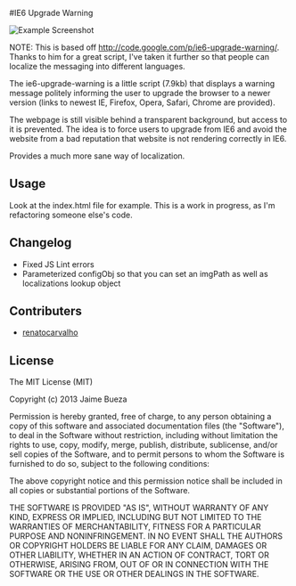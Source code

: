 #IE6 Upgrade Warning

![Example Screenshot](http://img683.imageshack.us/img683/3734/exampleuk.png)

NOTE: This is based off http://code.google.com/p/ie6-upgrade-warning/. Thanks to him for a great script, I've taken it further so that people can localize the messaging into different languages.

The ie6-upgrade-warning is a little script (7.9kb) that displays a warning message politely informing the user to upgrade the browser to a newer version (links to newest IE, Firefox, Opera, Safari, Chrome are provided).

The webpage is still visible behind a transparent background, but access to it is prevented. The idea is to force users to upgrade from IE6 and avoid the website from a bad reputation that website is not rendering correctly in IE6.

Provides a much more sane way of localization.

## Usage 

Look at the index.html file for example. This is a work in progress, as I'm refactoring someone else's code.

## Changelog

* Fixed JS Lint errors
* Parameterized configObj so that you can set an imgPath as well as localizations lookup object

## Contributers

- [renatocarvalho](https://github.com/renatocarvalho)

## License

The MIT License (MIT)

Copyright (c) 2013 Jaime Bueza

Permission is hereby granted, free of charge, to any person obtaining a copy
of this software and associated documentation files (the "Software"), to deal
in the Software without restriction, including without limitation the rights
to use, copy, modify, merge, publish, distribute, sublicense, and/or sell
copies of the Software, and to permit persons to whom the Software is
furnished to do so, subject to the following conditions:

The above copyright notice and this permission notice shall be included in all
copies or substantial portions of the Software.

THE SOFTWARE IS PROVIDED "AS IS", WITHOUT WARRANTY OF ANY KIND, EXPRESS OR
IMPLIED, INCLUDING BUT NOT LIMITED TO THE WARRANTIES OF MERCHANTABILITY,
FITNESS FOR A PARTICULAR PURPOSE AND NONINFRINGEMENT. IN NO EVENT SHALL THE
AUTHORS OR COPYRIGHT HOLDERS BE LIABLE FOR ANY CLAIM, DAMAGES OR OTHER
LIABILITY, WHETHER IN AN ACTION OF CONTRACT, TORT OR OTHERWISE, ARISING FROM,
OUT OF OR IN CONNECTION WITH THE SOFTWARE OR THE USE OR OTHER DEALINGS IN THE
SOFTWARE.
